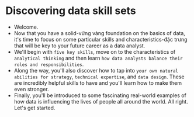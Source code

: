 # Discovering data skill sets

- Welcome.
- Now that you have a solid-vửng vàng foundation on the basics of data, it's time to focus on some particular skills and characteristics-đặc trưng that will be key to your future career as a data analyst.
- We'll begin with `five key skills`, move on to the characteristics of `analytical thinking` and then learn `how data analysts balance their roles and responsibilities`.
- Along the way, you'll also discover how to tap into `your own natural abilities for strategy`, `technical expertise`, and `data design`. These are incredibly helpful skills to have and you'll learn how to make them even stronger.
- Finally, you'll be introduced to some fascinating real-world examples of how data is influencing the lives of people all around the world. All right. Let's get started.
